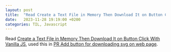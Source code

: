 ```yaml
---
layout: post
title:  "Read Create a Text File in Memory Then Download It on Button Click With Vanilla JS"
date:   2023-11-28 19:19:00 +0200
categories: TIL, Javascript
---
```

Read [Create a Text File in Memory Then Download It on Button Click With Vanilla JS](https://zwbetz.com/create-a-text-file-in-memory-then-download-it-on-button-click-with-vanilla-js/), used this in [PR Add button for downloading svg on web page](https://github.com/valeriyvan/geometrizebot/pull/54).
